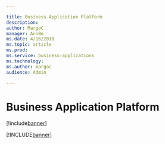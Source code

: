 ```yaml
---

title: Business Application Platform
description: 
author: MargoC
manager: AnnBe
ms.date: 4/16/2018
ms.topic: article
ms.prod: 
ms.service: business-applications
ms.technology: 
ms.author: margoc
audience: Admin

---
```

Business Application Platform
=============================

[!include[banner](../includes/banner.md)]


[!INCLUDE[banner](../includes/banner.md)]



